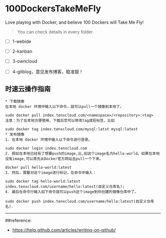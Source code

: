 # 100DockersTakeMeFly
Love playing with Docker, and believe 100 Dockers will Take Me Fly!

> You can check details in every folder.

- [ ] 1-webide
- [ ] 2-kanban
- [ ] 3-owncloud
- [ ] 4-gitblog，意见发布博客，稳准狠！





## 时速云操作指南

    * 下载镜像 
    在本地 docker 环境中输入以下命令，就可以pull一个镜像到本地了。

    sudo docker pull index.tenxcloud.com/<namespace>/<repository>:<tag>
    注意：为了在本地方便使用，下载后您可以修改tag成短标签，比如

    sudo docker tag index.tenxcloud.com/mysql:latst mysql:latest
    * 发布镜像
    1. 在本地 docker 环境中输入以下命令进行登录。

    sudo docker login index.tenxcloud.com
    2. 假如在本地已经有了想要push的image,比,如这个image名为hello-world。如果在本地没有image,可以首先从Docker官方网站去pull一个下来。

    docker pull hello-world:latest
    3. 然后，需要对这个image进行标记，在命令中输入：

    sudo docker tag hello-world:latest index.tenxcloud.com/username/hello:latest(自定义仓库名);
    4. 最后在命令行输入如下命令就可以push这个image到你创建的镜像仓库中了。

    sudo docker push index.tenxcloud.com/username/hello:latest(自定义仓库名).









----
##reference:  

- https://help.github.com/articles/writing-on-github/

